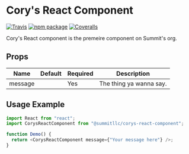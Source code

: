 # Cory's React Component

[![Travis][build-badge]][build]
[![npm package][npm-badge]][npm]
[![Coveralls][coveralls-badge]][coveralls]

Cory's React component is the premeire component on Summit's org.

## Props

| Name    | Default | Required | Description             |
| ------- | ------- | -------- | ----------------------- |
| message |         | Yes      | The thing ya wanna say. |

## Usage Example

```js
import React from "react";
import CorysReactComponent from "@summitllc/corys-react-component";

function Demo() {
  return <CorysReactComponent message={"Your message here"} />;
}
```

[build-badge]: https://img.shields.io/travis/user/repo/master.png?style=flat-square
[build]: https://travis-ci.org/user/repo
[npm-badge]: https://img.shields.io/npm/v/npm-package.png?style=flat-square
[npm]: https://www.npmjs.org/package/npm-package
[coveralls-badge]: https://img.shields.io/coveralls/user/repo/master.png?style=flat-square
[coveralls]: https://coveralls.io/github/user/repo
